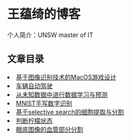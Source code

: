 # 王蕴绮的博客 
个人简介：UNSW master of IT

## 文章目录
<li><a href='./Game1/try1.html'>基于图像识别技术的MacOS游戏设计</a></li>
<li><a href='./自动/try2.html'>车辆自动驾驶</a></li>
<li><a href=''>从未知数据中进行数据学习与预测</a></li>
<li><a href=''>MNIST手写数字识别</a></li>
<li><a href=''>基于selective search的细胞提取与分割</a></li>
<li><a href=''>判断柠檬状态</a></li>
<li><a href=''>眼底图像的血管部分分割</a></li>


